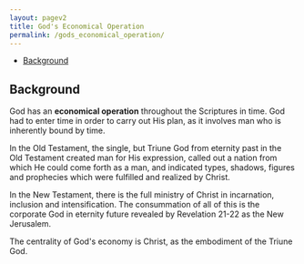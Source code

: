 ```yaml
---
layout: pagev2
title: God's Economical Operation
permalink: /gods_economical_operation/
---
```

- [Background](#background)

## Background

God has an **economical operation** throughout the Scriptures in time. God had to enter time in order to carry out His plan, as it involves man who is inherently bound by time. 

In the Old Testament, the single, but Triune God from eternity past in the Old Testament created man for His expression, called out a nation from which He could come forth as a man, and indicated types, shadows, figures and prophecies which were fulfilled and realized by Christ.

In the New Testament, there is the full ministry of Christ in incarnation, inclusion and intensification. The consummation of all of this is the corporate God in eternity future revealed by Revelation 21-22 as the New Jerusalem.

The centrality of God's economy is Christ, as the embodiment of the Triune God.